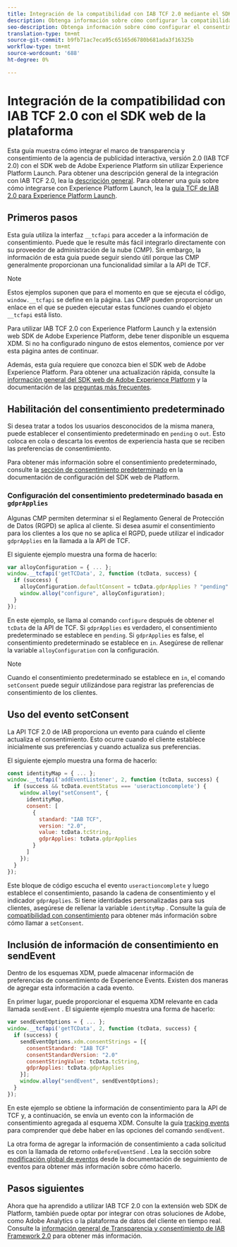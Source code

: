 ```yaml
---
title: Integración de la compatibilidad con IAB TCF 2.0 mediante el SDK web de Adobe Experience Platform
description: Obtenga información sobre cómo configurar la compatibilidad con IAB TCF 2.0 para su sitio web sin utilizar Adobe Experience Platform Launch.
seo-description: Obtenga información sobre cómo configurar el consentimiento IAB TCF 2.0 con el SDK web de Adobe Experience Platform
translation-type: tm+mt
source-git-commit: b9fb71ac7eca95c65165d6780b681ada3f16325b
workflow-type: tm+mt
source-wordcount: '688'
ht-degree: 0%

---
```



# Integración de la compatibilidad con IAB TCF 2.0 con el SDK web de la plataforma

Esta guía muestra cómo integrar el marco de transparencia y consentimiento de la agencia de publicidad interactiva, versión 2.0 (IAB TCF 2.0) con el SDK web de Adobe Experience Platform sin utilizar Experience Platform Launch. Para obtener una descripción general de la integración con IAB TCF 2.0, lea la [descripción general](./overview.md). Para obtener una guía sobre cómo integrarse con Experience Platform Launch, lea la [guía TCF de IAB 2.0 para Experience Platform Launch](./with-launch.md).

## Primeros pasos

Esta guía utiliza la interfaz `__tcfapi` para acceder a la información de consentimiento. Puede que le resulte más fácil integrarlo directamente con su proveedor de administración de la nube (CMP). Sin embargo, la información de esta guía puede seguir siendo útil porque las CMP generalmente proporcionan una funcionalidad similar a la API de TCF.

>[!NOTE]
>
>Estos ejemplos suponen que para el momento en que se ejecuta el código, `window.__tcfapi` se define en la página. Las CMP pueden proporcionar un enlace en el que se pueden ejecutar estas funciones cuando el objeto `__tcfapi` está listo.

Para utilizar IAB TCF 2.0 con Experience Platform Launch y la extensión web SDK de Adobe Experience Platform, debe tener disponible un esquema XDM. Si no ha configurado ninguno de estos elementos, comience por ver esta página antes de continuar.

Además, esta guía requiere que conozca bien el SDK web de Adobe Experience Platform. Para obtener una actualización rápida, consulte la [información general del SDK web de Adobe Experience Platform](../../home.md) y la documentación de las [preguntas más frecuentes](../../web-sdk-faq.md).

## Habilitación del consentimiento predeterminado

Si desea tratar a todos los usuarios desconocidos de la misma manera, puede establecer el consentimiento predeterminado en `pending` o `out`. Esto coloca en cola o descarta los eventos de experiencia hasta que se reciben las preferencias de consentimiento.

Para obtener más información sobre el consentimiento predeterminado, consulte la [sección de consentimiento predeterminado](../../fundamentals/configuring-the-sdk.md#default-consent) en la documentación de configuración del SDK web de Platform.

### Configuración del consentimiento predeterminado basada en `gdprApplies`

Algunas CMP permiten determinar si el Reglamento General de Protección de Datos (RGPD) se aplica al cliente. Si desea asumir el consentimiento para los clientes a los que no se aplica el RGPD, puede utilizar el indicador `gdprApplies` en la llamada a la API de TCF.

El siguiente ejemplo muestra una forma de hacerlo:

```javascript
var alloyConfiguration = { ... };
window.__tcfapi('getTCData', 2, function (tcData, success) {
  if (success) {
    alloyConfiguration.defaultConsent = tcData.gdprApplies ? "pending" : "in";
    window.alloy("configure", alloyConfiguration);
  }
});
```

En este ejemplo, se llama al comando `configure` después de obtener el `tcData` de la API de TCF. Si `gdprApplies` es verdadero, el consentimiento predeterminado se establece en `pending`. Si `gdprApplies` es false, el consentimiento predeterminado se establece en `in`. Asegúrese de rellenar la variable `alloyConfiguration` con la configuración.

>[!NOTE]
>
>Cuando el consentimiento predeterminado se establece en `in`, el comando `setConsent` puede seguir utilizándose para registrar las preferencias de consentimiento de los clientes.

## Uso del evento setConsent

La API TCF 2.0 de IAB proporciona un evento para cuándo el cliente actualiza el consentimiento. Esto ocurre cuando el cliente establece inicialmente sus preferencias y cuando actualiza sus preferencias.

El siguiente ejemplo muestra una forma de hacerlo:

```javascript
const identityMap = { ... };
window.__tcfapi('addEventListener', 2, function (tcData, success) {
  if (success && tcData.eventStatus === 'useractioncomplete') {
    window.alloy("setConsent", {
      identityMap,
      consent: [
        {
          standard: "IAB TCF",
          version: "2.0",
          value: tcData.tcString,
          gdprApplies: tcData.gdprApplies
        }
      ]
    });
  }
});
```

Este bloque de código escucha el evento `useractioncomplete` y luego establece el consentimiento, pasando la cadena de consentimiento y el indicador `gdprApplies`. Si tiene identidades personalizadas para sus clientes, asegúrese de rellenar la variable `identityMap` . Consulte la guía de [compatibilidad con consentimiento](../../consent/supporting-consent.md) para obtener más información sobre cómo llamar a `setConsent`.

## Inclusión de información de consentimiento en sendEvent

Dentro de los esquemas XDM, puede almacenar información de preferencias de consentimiento de Experience Events. Existen dos maneras de agregar esta información a cada evento.

En primer lugar, puede proporcionar el esquema XDM relevante en cada llamada `sendEvent` . El siguiente ejemplo muestra una forma de hacerlo:

```javascript
var sendEventOptions = { ... };
window.__tcfapi('getTCData', 2, function (tcData, success) {
  if (success) {
    sendEventOptions.xdm.consentStrings = [{
      consentStandard: "IAB TCF"
      consentStandardVersion: "2.0"
      consentStringValue: tcData.tcString,
      gdprApplies: tcData.gdprApplies
    }];
    window.alloy("sendEvent", sendEventOptions);
  }
});
```

En este ejemplo se obtiene la información de consentimiento para la API de TCF y, a continuación, se envía un evento con la información de consentimiento agregada al esquema XDM. Consulte la guía [tracking events](../../fundamentals/tracking-events.md) para comprender qué debe haber en las opciones del comando `sendEvent`.

La otra forma de agregar la información de consentimiento a cada solicitud es con la llamada de retorno `onBeforeEventSend` . Lea la sección sobre [modificación global de eventos](../../fundamentals/tracking-events.md#modifying-events-globally) desde la documentación de seguimiento de eventos para obtener más información sobre cómo hacerlo.

## Pasos siguientes

Ahora que ha aprendido a utilizar IAB TCF 2.0 con la extensión web SDK de Platform, también puede optar por integrar con otras soluciones de Adobe, como Adobe Analytics o la plataforma de datos del cliente en tiempo real. Consulte la [información general de Transparencia y consentimiento de IAB Framework 2.0](./overview.md) para obtener más información.
